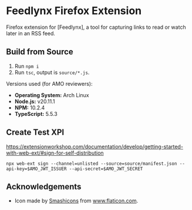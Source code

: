 # Feedlynx Firefox Extension

Firefox extension for [Feedlynx], a tool for capturing links to read or watch later
in an RSS feed.

## Build from Source

1. Run `npm i`
2. Run `tsc`, output is `source/*.js`.

Versions used (for AMO reviewers):

* **Operating System:** Arch Linux
* **Node.js:** v20.11.1
* **NPM:** 10.2.4
* **TypeScript:** 5.5.3

## Create Test XPI

<https://extensionworkshop.com/documentation/develop/getting-started-with-web-ext/#sign-for-self-distribution>

    npx web-ext sign --channel=unlisted --source=source/manifest.json --api-key=$AMO_JWT_ISSUER --api-secret=$AMO_JWT_SECRET

## Acknowledgements

* Icon made by <a href="https://www.flaticon.com/authors/smashicons" title="Smashicons">Smashicons</a>
  from <a href="https://www.flaticon.com/" title="Flaticon">www.flaticon.com</a>.
